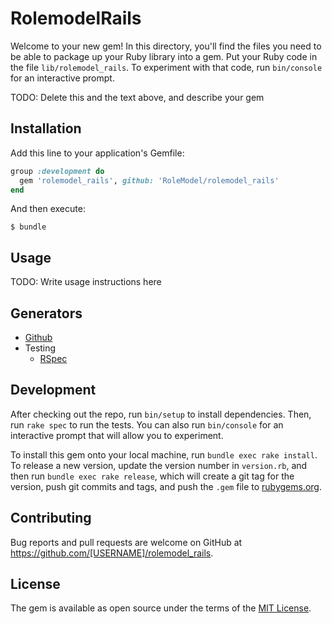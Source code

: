 # RolemodelRails

Welcome to your new gem! In this directory, you'll find the files you need to be able to package up your Ruby library into a gem. Put your Ruby code in the file `lib/rolemodel_rails`. To experiment with that code, run `bin/console` for an interactive prompt.

TODO: Delete this and the text above, and describe your gem

## Installation

Add this line to your application's Gemfile:

```ruby
group :development do
  gem 'rolemodel_rails', github: 'RoleModel/rolemodel_rails'
end
```

And then execute:

    $ bundle

## Usage

TODO: Write usage instructions here

## Generators

* [Github](./lib/generators/rolemodel/github)
* Testing
  * [RSpec](./lib/generators/rolemodel/testing/rspec)

## Development

After checking out the repo, run `bin/setup` to install dependencies. Then, run `rake spec` to run the tests. You can also run `bin/console` for an interactive prompt that will allow you to experiment.

To install this gem onto your local machine, run `bundle exec rake install`. To release a new version, update the version number in `version.rb`, and then run `bundle exec rake release`, which will create a git tag for the version, push git commits and tags, and push the `.gem` file to [rubygems.org](https://rubygems.org).

## Contributing

Bug reports and pull requests are welcome on GitHub at https://github.com/[USERNAME]/rolemodel_rails.

## License

The gem is available as open source under the terms of the [MIT License](https://opensource.org/licenses/MIT).
